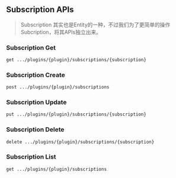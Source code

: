 ## Subscription APIs

> Subscription 其实也是Entity的一种，不过我们为了更简单的操作Subcription，将其APIs独立出来。



### Subscription Get
```bash
get .../plugins/{plugin}/subscriptions/{subscription}
```

### Subscription Create
```bash
post .../plugins/{plugin}/subscriptions
```

### Subscription Update
```bash
put .../plugins/{plugin}/subscriptions/{subscription}
```

### Subscription Delete
```bash
delete .../plugins/{plugin}/subscriptions/{subscription}
```

### Subscription List
```bash
get .../plugins/{plugin}/subscriptions
```
